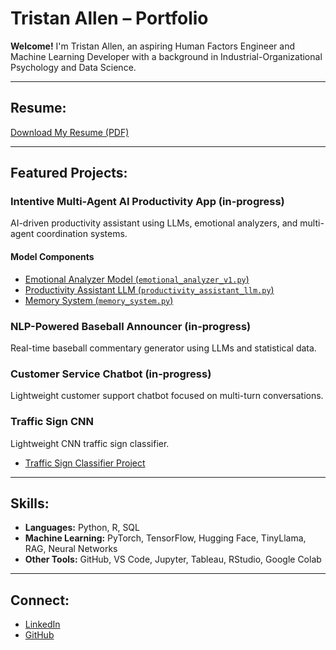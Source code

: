 # Tristan Allen – Portfolio

**Welcome!**
I'm Tristan Allen, an aspiring Human Factors Engineer and Machine Learning Developer with a background in Industrial-Organizational Psychology and Data Science.

---
## Resume:
[Download My Resume (PDF)](Resume%20July%202025.pdf)

---

## Featured Projects:
### **Intentive Multi-Agent AI Productivity App (in-progress)**
AI-driven productivity assistant using LLMs, emotional analyzers, and multi-agent coordination systems.
#### Model Components

- [Emotional Analyzer Model (`emotional_analyzer_v1.py`)](https://github.com/drewjhowells/Intentive/blob/main/models/models/emotional_analyzer_v1.py)
- [Productivity Assistant LLM (`productivity_assistant_llm.py`)](https://github.com/drewjhowells/Intentive/blob/main/models/models/productivity_assistant_llm.py)
- [Memory System (`memory_system.py`)](https://github.com/drewjhowells/Intentive/blob/main/models/models/memory_system.py)

### **NLP-Powered Baseball Announcer (in-progress)**
Real-time baseball commentary generator using LLMs and statistical data.

### **Customer Service Chatbot (in-progress)**
Lightweight customer support chatbot focused on multi-turn conversations.

### **Traffic Sign CNN**
Lightweight CNN traffic sign classifier.
- [Traffic Sign Classifier Project](/tristan-allen-portfolio/projects/school_projects/traffic_sign_cnn.html)

---

## Skills:
- **Languages:** Python, R, SQL
- **Machine Learning:** PyTorch, TensorFlow, Hugging Face, TinyLlama, RAG, Neural Networks
- **Other Tools:** GitHub, VS Code, Jupyter, Tableau, RStudio, Google Colab

---

## Connect:
- [LinkedIn](https://www.linkedin.com/in/tristantravus)
- [GitHub](https://github.com/TristanTA)
